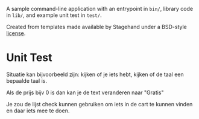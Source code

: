 A sample command-line application with an entrypoint in `bin/`, library code
in `lib/`, and example unit test in `test/`.

Created from templates made available by Stagehand under a BSD-style
[license](https://github.com/dart-lang/stagehand/blob/master/LICENSE).


# Unit Test

Situatie kan bijvoorbeeld zijn: kijken of je iets hebt, kijken of de taal een bepaalde taal is.

Als de prijs bijv 0 is dan kan je de text veranderen naar "Gratis"

Je zou de lijst check kunnen gebruiken om iets in de cart te kunnen vinden en daar iets mee te doen.